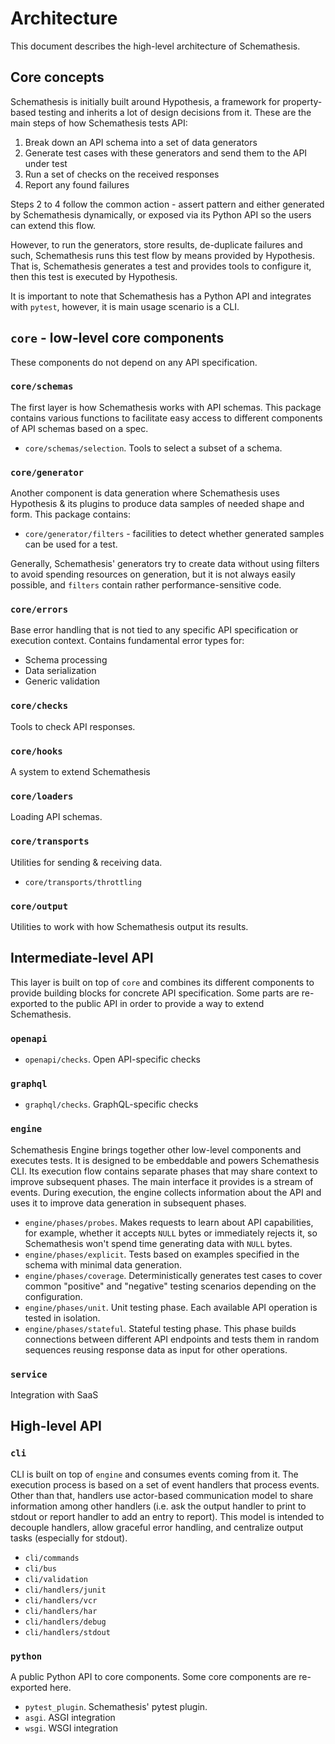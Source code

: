 # Architecture

This document describes the high-level architecture of Schemathesis.

## Core concepts

Schemathesis is initially built around Hypothesis, a framework for property-based testing and inherits a lot of design decisions from it. These are the main steps of how Schemathesis tests API:

1. Break down an API schema into a set of data generators 
2. Generate test cases with these generators and send them to the API under test
3. Run a set of checks on the received responses
4. Report any found failures

Steps 2 to 4 follow the common action - assert pattern and either generated by Schemathesis dynamically, or exposed via its Python API so the users can extend this flow. 

However, to run the generators, store results, de-duplicate failures and such, Schemathesis runs this test flow by means provided by Hypothesis. That is, Schemathesis generates a test and provides tools to configure it, then this test is executed by Hypothesis.

It is important to note that Schemathesis has a Python API and integrates with `pytest`, however, it is main usage scenario is a CLI.

## `core` - low-level core components

These components do not depend on any API specification.

### `core/schemas`

The first layer is how Schemathesis works with API schemas. This package contains various functions to facilitate easy access to different components of API schemas based on a spec.

- `core/schemas/selection`. Tools to select a subset of a schema.

### `core/generator`

Another component is data generation where Schemathesis uses Hypothesis & its plugins to produce data samples of needed shape and form. This package contains:

- `core/generator/filters` - facilities to detect whether generated samples can be used for a test.

Generally, Schemathesis' generators try to create data without using filters to avoid spending resources on generation, but it is not always easily possible, and `filters` contain rather performance-sensitive code.

### `core/errors`

Base error handling that is not tied to any specific API specification or execution context. Contains fundamental error types for:

- Schema processing
- Data serialization
- Generic validation

### `core/checks`

Tools to check API responses.

### `core/hooks`

A system to extend Schemathesis

### `core/loaders`

Loading API schemas.

### `core/transports`

Utilities for sending & receiving data.

- `core/transports/throttling`

### `core/output`

Utilities to work with how Schemathesis output its results.

## Intermediate-level API

This layer is built on top of `core` and combines its different components to provide building blocks for concrete API specification.
Some parts are re-exported to the public API in order to provide a way to extend Schemathesis.

### `openapi`

- `openapi/checks`. Open API-specific checks

### `graphql`

- `graphql/checks`. GraphQL-specific checks

### `engine`

Schemathesis Engine brings together other low-level components and executes tests. It is designed to be embeddable and powers Schemathesis CLI. Its execution flow contains separate phases that may share context to improve subsequent phases. The main interface it provides is a stream of events. During execution, the engine 
collects information about the API and uses it to improve data generation in subsequent phases.

- `engine/phases/probes`. Makes requests to learn about API capabilities, for example, whether it accepts `NULL` bytes or immediately rejects it, so Schemathesis won't spend time generating data with `NULL` bytes.
- `engine/phases/explicit`. Tests based on examples specified in the schema with minimal data generation. 
- `engine/phases/coverage`. Deterministically generates test cases to cover common "positive" and "negative" testing scenarios depending on the configuration. 
- `engine/phases/unit`. Unit testing phase. Each available API operation is tested in isolation.
- `engine/phases/stateful`. Stateful testing phase. This phase builds connections between different API endpoints and tests them in random sequences reusing response data as input for other operations.

### `service`

Integration with SaaS

## High-level API

### `cli`

CLI is built on top of `engine` and consumes events coming from it. The execution process is based on a set of event handlers that process events. Other than that, handlers use actor-based communication model to share information among other handlers (i.e. ask the output handler to print to stdout or report handler to add an entry to report). This model is intended to decouple handlers, allow graceful error handling, and centralize output tasks (especially for stdout).

- `cli/commands`
- `cli/bus`
- `cli/validation`
- `cli/handlers/junit`
- `cli/handlers/vcr`
- `cli/handlers/har`
- `cli/handlers/debug`
- `cli/handlers/stdout`

### `python`

A public Python API to core components. Some core components are re-exported here.

- `pytest_plugin`. Schemathesis' pytest plugin.
- `asgi`. ASGI integration
- `wsgi`. WSGI integration
